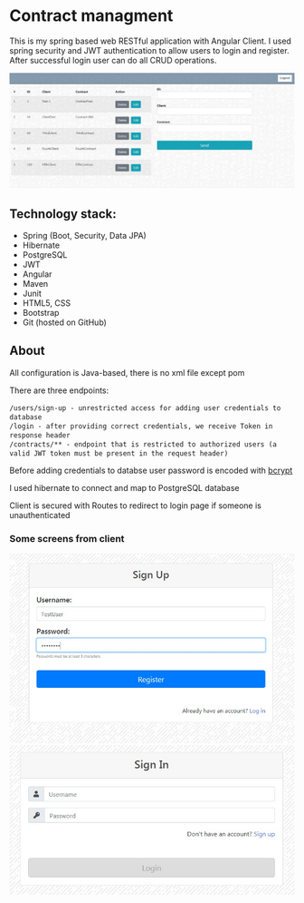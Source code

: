 # Contract managment
This is my spring based web RESTful application with Angular Client. I used spring security and JWT authentication to allow users to login and register. After successful login user can do all CRUD operations.

![MainPage Screenshot](./mainPage-screenshot.jpg "Main Page Screenshot")

## Technology stack:
* Spring (Boot, Security, Data JPA)
* Hibernate
* PostgreSQL
* JWT
* Angular
* Maven
* Junit
* HTML5, CSS
* Bootstrap
* Git (hosted on GitHub)

## About
All configuration is Java-based, there is no xml file except pom

There are three endpoints:
```
/users/sign-up - unrestricted access for adding user credentials to database
/login - after providing correct credentials, we receive Token in response header
/contracts/** - endpoint that is restricted to authorized users (a valid JWT token must be present in the request header)
```

Before adding credentials to databse user password is encoded with [bcrypt](https://en.wikipedia.org/wiki/Bcrypt)

I used hibernate to connect and map to PostgreSQL database

Client is secured with Routes to redirect to login page if someone is unauthenticated

### Some screens from client
<p align="center">
  <img src="./signup-screenshot.jpg" title="Register Page Screemshot">
  <img src="./signin-screenshot.jpg" title="Login Page Screemshot">
</p>
